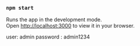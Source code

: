 ### `npm start`

Runs the app in the development mode.\
Open [http://localhost:3000](http://localhost:3000) to view it in your browser.



user: admin
password : admin1234
